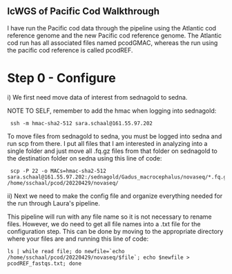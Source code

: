 ## lcWGS of Pacific Cod Walkthrough
I have run the Pacific cod data through the pipeline using the Atlantic cod reference genome and the new Pacific cod reference genome. The Atlantic cod run has all associated files named pcodGMAC, whereas the run using the pacific cod reference is called pcodREF.   

# Step 0 - Configure  

i) We first need move data of interest from sednagold to sedna.  

NOTE TO SELF, remember to add the hmac when logging into sednagold:  
```
 ssh -m hmac-sha2-512 sara.schaal@161.55.97.202
```

To move files from sednagold to sedna, you must be logged into sedna and run scp from there. I put all files that I am interested in analyzing into a single folder and just move all .fq.gz files from that folder on sednagold to the destination folder on sedna using this line of code:  
```
 scp -P 22 -o MACs=hmac-sha2-512 sara.schaal@161.55.97.202:/sednagold/Gadus_macrocephalus/novaseq/*.fq.gz /home/sschaal/pcod/20220429/novaseq/
```

ii) Next we need to make the config file and organize everything needed for the run through Laura's pipeline.  

This pipeline will run with any file name so it is not necessary to rename files. However, we do need to get all file names into a .txt file for the configuration step. This can be done by moving to the appropriate directory where your files are and running this line of code:  

```
ls | while read file; do newfile=`echo /home/sschaal/pcod/20220429/novaseq/$file`; echo $newfile > pcodREF_fastqs.txt; done
```

